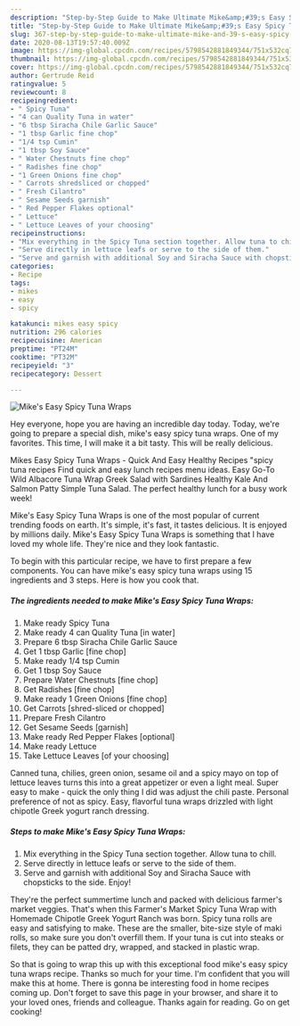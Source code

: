 ```yaml
---
description: "Step-by-Step Guide to Make Ultimate Mike&amp;#39;s Easy Spicy Tuna Wraps"
title: "Step-by-Step Guide to Make Ultimate Mike&amp;#39;s Easy Spicy Tuna Wraps"
slug: 367-step-by-step-guide-to-make-ultimate-mike-and-39-s-easy-spicy-tuna-wraps
date: 2020-08-13T19:57:40.009Z
image: https://img-global.cpcdn.com/recipes/5798542881849344/751x532cq70/mikes-easy-spicy-tuna-wraps-recipe-main-photo.jpg
thumbnail: https://img-global.cpcdn.com/recipes/5798542881849344/751x532cq70/mikes-easy-spicy-tuna-wraps-recipe-main-photo.jpg
cover: https://img-global.cpcdn.com/recipes/5798542881849344/751x532cq70/mikes-easy-spicy-tuna-wraps-recipe-main-photo.jpg
author: Gertrude Reid
ratingvalue: 5
reviewcount: 8
recipeingredient:
- " Spicy Tuna"
- "4 can Quality Tuna in water"
- "6 tbsp Siracha Chile Garlic Sauce"
- "1 tbsp Garlic fine chop"
- "1/4 tsp Cumin"
- "1 tbsp Soy Sauce"
- " Water Chestnuts fine chop"
- " Radishes fine chop"
- "1 Green Onions fine chop"
- " Carrots shredsliced or chopped"
- " Fresh Cilantro"
- " Sesame Seeds garnish"
- " Red Pepper Flakes optional"
- " Lettuce"
- " Lettuce Leaves of your choosing"
recipeinstructions:
- "Mix everything in the Spicy Tuna section together. Allow tuna to chill."
- "Serve directly in lettuce leafs or serve to the side of them."
- "Serve and garnish with additional Soy and Siracha Sauce with chopsticks to the side. Enjoy!"
categories:
- Recipe
tags:
- mikes
- easy
- spicy

katakunci: mikes easy spicy 
nutrition: 296 calories
recipecuisine: American
preptime: "PT24M"
cooktime: "PT32M"
recipeyield: "3"
recipecategory: Dessert

---
```



![Mike&#39;s Easy Spicy Tuna Wraps](https://img-global.cpcdn.com/recipes/5798542881849344/751x532cq70/mikes-easy-spicy-tuna-wraps-recipe-main-photo.jpg)

Hey everyone, hope you are having an incredible day today. Today, we're going to prepare a special dish, mike&#39;s easy spicy tuna wraps. One of my favorites. This time, I will make it a bit tasty. This will be really delicious.

Mikes Easy Spicy Tuna Wraps - Quick And Easy Healthy Recipes &#34;spicy tuna recipes Find quick and easy lunch recipes menu ideas. Easy Go-To Wild Albacore Tuna Wrap Greek Salad with Sardines Healthy Kale And Salmon Patty Simple Tuna Salad. The perfect healthy lunch for a busy work week!

Mike&#39;s Easy Spicy Tuna Wraps is one of the most popular of current trending foods on earth. It's simple, it's fast, it tastes delicious. It is enjoyed by millions daily. Mike&#39;s Easy Spicy Tuna Wraps is something that I have loved my whole life. They're nice and they look fantastic.


To begin with this particular recipe, we have to first prepare a few components. You can have mike&#39;s easy spicy tuna wraps using 15 ingredients and 3 steps. Here is how you cook that.

<!--inarticleads1-->

##### The ingredients needed to make Mike&#39;s Easy Spicy Tuna Wraps:

1. Make ready  Spicy Tuna
1. Make ready 4 can Quality Tuna [in water]
1. Prepare 6 tbsp Siracha Chile Garlic Sauce
1. Get 1 tbsp Garlic [fine chop]
1. Make ready 1/4 tsp Cumin
1. Get 1 tbsp Soy Sauce
1. Prepare  Water Chestnuts [fine chop]
1. Get  Radishes [fine chop]
1. Make ready 1 Green Onions [fine chop]
1. Get  Carrots [shred-sliced or chopped]
1. Prepare  Fresh Cilantro
1. Get  Sesame Seeds [garnish]
1. Make ready  Red Pepper Flakes [optional]
1. Make ready  Lettuce
1. Take  Lettuce Leaves [of your choosing]


Canned tuna, chilies, green onion, sesame oil and a spicy mayo on top of lettuce leaves turns this into a great appetizer or even a light meal. Super easy to make - quick the only thing I did was adjust the chili paste. Personal preference of not as spicy. Easy, flavorful tuna wraps drizzled with light chipotle Greek yogurt ranch dressing. 

<!--inarticleads2-->

##### Steps to make Mike&#39;s Easy Spicy Tuna Wraps:

1. Mix everything in the Spicy Tuna section together. Allow tuna to chill.
1. Serve directly in lettuce leafs or serve to the side of them.
1. Serve and garnish with additional Soy and Siracha Sauce with chopsticks to the side. Enjoy!


They&#39;re the perfect summertime lunch and packed with delicious farmer&#39;s market veggies. That&#39;s when this Farmer&#39;s Market Spicy Tuna Wrap with Homemade Chipotle Greek Yogurt Ranch was born. Spicy tuna rolls are easy and satisfying to make. These are the smaller, bite-size style of maki rolls, so make sure you don&#39;t overfill them. If your tuna is cut into steaks or filets, they can be patted dry, wrapped, and stacked in plastic wrap. 

So that is going to wrap this up with this exceptional food mike&#39;s easy spicy tuna wraps recipe. Thanks so much for your time. I'm confident that you will make this at home. There is gonna be interesting food in home recipes coming up. Don't forget to save this page in your browser, and share it to your loved ones, friends and colleague. Thanks again for reading. Go on get cooking!
